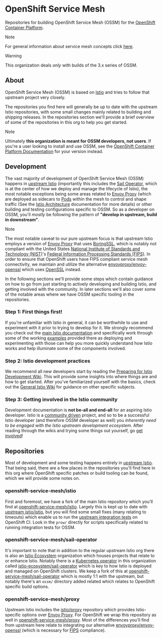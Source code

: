 # OpenShift Service Mesh

Repositories for building OpenShift Service Mesh (OSSM) for the [OpenShift
Container Platform][ocp].

> [!NOTE]
> For general information about service mesh concepts click [here].

> [!WARNING]
> This organization deals *only* with builds of the 3.x series of OSSM.

[here]:https://www.redhat.com/en/topics/microservices/what-is-a-service-mesh
[ocp]:https://www.redhat.com/en/technologies/cloud-computing/openshift/container-platform

## About

OpenShift Service Mesh (OSSM) is based on [Istio] and tries to follow that
upstream project very closely.

The repositories you find here will generally be up to date with the upstream
Istio repositories, with some small changes mainly related to building and
shipping releases. In the repositories section we'll provide a brief overview of
some of the repositories in this org to help you get started.

> [!NOTE]
> Ultimately **this organization is meant for OSSM developers, not
> users**. If you're a user looking to install and use OSSM, see the [OpenShift
> Container Platform Documentation][ocp-docs] for your version instead.

[Istio]:https://github.com/istio
[ossm-istio]:https://github.com/openshift-service-mesh/istio
[ocp-docs]:https://docs.redhat.com/en/documentation/openshift_container_platform/

## Development

The vast majority of development of OpenShift Service Mesh (OSSM) happens in
[upstream Istio] (importantly this includes the [Sail Operator], which is at the
center of how we deploy and manage the lifecycle of Istio), the most notable
exceptions being some areas related to [Envoy Proxy] (which are deployed as
sidecars to [Pods] within the mesh to control and shape traffic (See the [Istio
Architecture] documentation for more details) or other building and testing
configurations specific to OSSM. So as a developer on OSSM, you'll _mostly_ be
following the pattern of **"develop in upstream, build in downstream"**.

> [!NOTE]
> The most notable caveat to our pure upstream focus is that upstream
> Istio employs a version of [Envoy Proxy] that uses [BoringSSL], which is
> notably not compliant with the United States [National Institute of Standards
> and Technology (NIST)][nist]'s [Federal Information Processing Standards
> (FIPS)][fips]. In order to ensure that OpenShift users have FIPS compliant
> service mesh connectivity, we maintain and utilize the alternative
> [envoyproxy/envoy-openssl][alt] which uses [OpenSSL] instead.

In the following sections we'll provide some steps which contain guidance on how
to go from just starting to actively developing and building Istio, and getting
involved with the community. In later sections we'll also cover some of the
notable areas where we have OSSM specific tooling in the repositories.

[upstream Istio]:https://github.com/istio/istio
[Sail Operator]:https://github.com/istio-ecosystem/sail-operator
[Envoy Proxy]:https://github.com/envoyproxy
[Pods]:https://kubernetes.io/docs/concepts/workloads/pods/
[Istio Architecture]:https://istio.io/latest/docs/ops/deployment/architecture/
[BoringSSL]:https://www.envoyproxy.io/docs/envoy/latest/faq/build/boringssl
[nist]:https://www.nist.gov
[fips]:https://www.nist.gov/standardsgov/compliance-faqs-federal-information-processing-standards-fips
[alt]:https://github.com/envoyproxy/envoy-openssl
[OpenSSL]:https://www.openssl.org/

### Step 1: First things first!

If you're unfamiliar with Istio in general, it can be worthwhile to use and
experiment with it prior to trying to develop for it. We strongly recommend you
check out the [main Istio documentation][istio-docs] and specifically work
through some of the working [examples] provided there as deploying and
experimenting with those can help you more quickly understand how Istio works
and help illuminate some of the components involved.

[istio-docs]:https://istio.io/latest/docs/
[examples]:https://istio.io/latest/docs/examples/

### Step 2: Istio development practices

We recommend all new developers start by reading the [Preparing for Istio
Development Wiki][wiki-dev-prep]. This will provide some insights into where
things are and how to get started. After you've familiarized yourself with the
basics, check out the [General Istio Wiki][wiki] for guidance on other specific
subjects.

[wiki-dev-prep]:https://github.com/istio/istio/wiki/Preparing-for-Development
[wiki]:https://github.com/istio/istio/wiki

### Step 3: Getting involved in the Istio community

Development documentation is **not be-all and end-all** for an aspiring Istio
developer. Istio is a [community driven] project, and so to be a successful
Istio developer (and therefore OSSM developer as well) you *inherently need to
be engaged with the Istio upstream development ecosystem*. After reading through
the wikis and trying some things out yourself, go [get involved]!

[community driven]:https://github.com/istio/community/
[get involved]:https://istio.io/latest/get-involved/

## Repositories

Most of development and some testing happens entirely in [upstream Istio]. That
being said, there are a few places in the repositories you'll find here in this
org where OpenShift specific patches or build tooling can be found, which we
will provide some notes on.

[upstream Istio]:https://github.com/istio

### openshift-service-mesh/istio

First and foremost, we have a fork of the main Istio repository which you'll
find at [openshift-service-mesh/istio][ossm-istio]. Largely this is kept up to
date with [upstream istio/istio][istio], but you will find some small fixes
(many relating to timeouts) which enable us to run the [upstream integration
tests][integration] on OpenShift CI. Look in the `prow/` directly for scripts
specifically related to running integration tests for OSSM.

[ossm-istio]:https://github.com/openshift-service-mesh/istio
[istio]:https://github.com/istio/istio
[integration]:https://github.com/istio/istio/tree/master/tests/integration

### openshift-service-mesh/sail-operator

It's important to note that in addition to the regular upstream Istio org there
is also an [Istio Ecosystem] organization which houses projects that relate to
or enhance Istio. Notably there is a [Kubernetes operator] in this organization
called [istio-ecosystem/sail-operator][sail] which is key to how Istio is
deployed and managed on OpenShift clusters. We keep a fork of this at
[openshift-service-mesh/sail-operator][ossm-sail] which is mostly 1:1 with the
upstream, but notably there's an `ossm/` directory added related which relates
to OpenShift specific build options.

[Istio Ecosystem]:https://github.com/istio-ecosystem/
[Kubernetes operator]:https://www.redhat.com/en/topics/containers/what-is-a-kubernetes-operator
[sail]:https://github.com/istio-ecosystem/sail-operator
[ossm-sail]:https://github.com/openshift-service-mesh/sail-operator

### openshift-service-mesh/proxy

Upstream Istio includes the [istio/proxy][proxy] repository which provides
Istio-specific options over [Envoy Proxy]. For OpenShift we wrap this repository
as well in [openshift-service-mesh/proxy][ossm-proxy]. Most of the differences
you'll find from upstream here relate to integrating our alternative
[envoyproxy/envoy-openssl][alt] (which is necessary for [FIPS] compliance).

[proxy]:https://github.com/istio/proxy
[ossm-proxy]:https://github.com/openshift-service-mesh/proxy
[Envoy Proxy]:https://github.com/envoyproxy
[alt]:https://github.com/envoyproxy/envoy-openssl
[FIPS]:https://www.nist.gov/standardsgov/compliance-faqs-federal-information-processing-standards-fips


